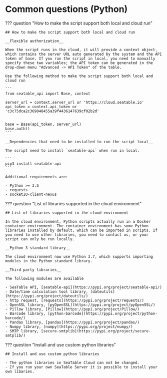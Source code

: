 # Common questions (Python)

??? question "How to make the script support both local and cloud run"

    ## How to make the script support both local and cloud run

    __Flexible authorization__

    When the script runs in the cloud, it will provide a context object, which contains the server URL auto generated by the system and the API token of base. If you run the script in local, you need to manually specify these two variables; the API token can be generated in the drop-down menu "Advanced -> API Token" of the table.

    Use the following method to make the script support both local and cloud run

    ```
    from seatable_api import Base, context

    server_url = context.server_url or 'https://cloud.seatable.io'
    api_token = context.api_token or 'c3c75dca2c369848455a39f4436147639cf02b2d'


    base = Base(api_token, server_url)
    base.auth()
    ```

    __Dependencies that need to be installed to run the script local__

    The script need to install `seatable-api` when run in local.

    ```
    pip3 install seatable-api
    ```

    Additional requirements are: 
    
    - Python >= 3.5
    - requests
    - socketIO-client-nexus

??? question "List of libraries supported in the cloud environment"

    ## List of libraries supported in the cloud environment

    In the cloud environment, Python scripts actually run in a Docker container environment. The container environment has some Python libraries installed by default, which can be imported in scripts. If you need to use other libraries, you need to contact us, or your script can only be run locally.

    __Python 3 standard library__

    The cloud environment now use Python 3.7, which supports importing modules in the Python standard library.

    __Third party libraries__

    The following modules are available

    - SeaTable API, [seatable-api](https://pypi.org/project/seatable-api/)
    - Date/time calculation tool library, [dateutils](https://pypi.org/project/dateutils/)
    - http request, [requests](https://pypi.org/project/requests/)
    - OpenSSL library, [pyOpenSSL](https://pypi.org/project/pyOpenSSL/)
    - Pillow library, [Pillow](https://pypi.org/project/Pillow/)
    - Barcode library, [python-barcode](https://pypi.org/project/python-barcode/)
    - Pandas library, [pandas](https://pypi.org/project/pandas/)
    - Numpy library, [numpy](https://pypi.org/project/numpy/)
    - SMTP library, [secure-smtplib](https://pypi.org/project/secure-smtplib/)

??? question "Install and use custom python libraries"

    ## Install and use custom python libraries

    - The python libraries in SeaTable Cloud can not be changed. 
    - If you run your own SeaTable Server it is possible to install your own libaries.